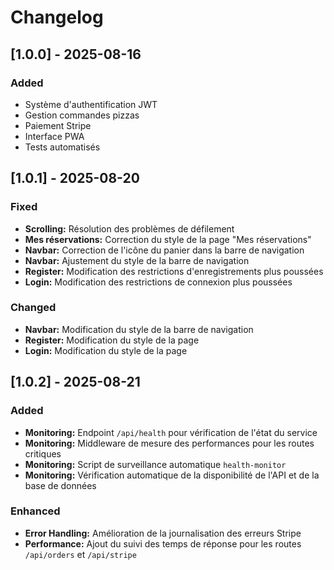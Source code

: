 # Changelog

## [1.0.0] - 2025-08-16
### Added
- Système d'authentification JWT
- Gestion commandes pizzas
- Paiement Stripe
- Interface PWA
- Tests automatisés

## [1.0.1] - 2025-08-20
### Fixed
- **Scrolling:** Résolution des problèmes de défilement
- **Mes réservations:** Correction du style de la page "Mes réservations"
- **Navbar:** Correction de l'icône du panier dans la barre de navigation
- **Navbar:** Ajustement du style de la barre de navigation
- **Register:** Modification des restrictions d'enregistrements plus poussées
- **Login:** Modification des restrictions de connexion plus poussées

### Changed
- **Navbar:** Modification du style de la barre de navigation
- **Register:** Modification du style de la page
- **Login:** Modification du style de la page

## [1.0.2] - 2025-08-21
### Added
- **Monitoring:** Endpoint `/api/health` pour vérification de l'état du service
- **Monitoring:** Middleware de mesure des performances pour les routes critiques
- **Monitoring:** Script de surveillance automatique `health-monitor`
- **Monitoring:** Vérification automatique de la disponibilité de l'API et de la base de données

### Enhanced
- **Error Handling:** Amélioration de la journalisation des erreurs Stripe
- **Performance:** Ajout du suivi des temps de réponse pour les routes `/api/orders` et `/api/stripe`